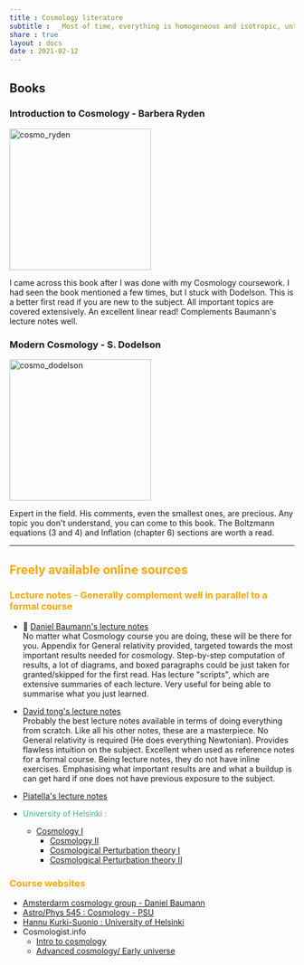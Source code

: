 ```yaml
---
title : Cosmology literature
subtitle :  _Most of time, everything is homogeneous and isotropic, until it's not..._
share : true
layout : docs
date : 2021-02-12
---
```


##  Books 

### Introduction to Cosmology - Barbera Ryden 

<img alt="cosmo_ryden" src="https://s2.loli.net/2023/11/29/Han86ybgoiDJE4x.png"  width="250"/>

I came across this book after I was done with my Cosmology coursework. I had seen the book mentioned a few times, but I stuck with Dodelson. This is a better first read if you are new to the subject. All important topics are covered extensively. An excellent linear read! Complements Baumann's lecture notes well.

### Modern Cosmology - S. Dodelson

<img alt="cosmo_dodelson" src="https://s2.loli.net/2023/11/29/D32oWIsrgzyfaEm.png" width="250"/>  

Expert in the field. His comments, even the smallest ones, are precious. Any topic you don't understand, you can come to this book. The Boltzmann equations (3 and 4) and Inflation (chapter 6) sections are worth a read.

<hr>

## <span style="color:orange">Freely available online sources</span>

### <span style="color:orange"> Lecture notes - Generally complement well in parallel to a formal course </span>


- :star2: [Daniel Baumann's lecture notes](http://cosmology.amsterdam/education/cosmology/) <br> 
  No matter what Cosmology course you are doing, these will be there for you. Appendix for General relativity provided, targeted towards the most important results needed for cosmology. Step-by-step computation of results, a lot of diagrams, and boxed paragraphs could be just taken for granted/skipped for the first read. Has lecture "scripts", which are extensive summaries of each lecture. Very useful for being able to summarise what you just learned.
- [David tong's lecture notes ](http://www.damtp.cam.ac.uk/user/tong/cosmo.html) <br>
  Probably the best lecture notes available in terms of doing everything from scratch. Like all his other notes, these are a masterpiece. No General relativity is required (He does everything Newtonian).  Provides flawless intuition on the subject. Excellent when used as reference notes for a formal course. Being lecture notes, they do not have inline exercises. Emphasising what important results are and what a buildup is can get hard if one does not have previous exposure to the subject.

- [Piatella's lecture notes](https://arxiv.org/pdf/1803.00070.pdf)
- <span style = "color:#3db18b"> University of Helsinki : </span>
  - [Cosmology I](https://www.mv.helsinki.fi/home/hkurkisu/Cosm_I.pdf)
    - [Cosmology II](https://www.mv.helsinki.fi/home/hkurkisu/Cosm_II.pdf)
    - [Cosmological Perturbation theory I](https://www.mv.helsinki.fi/home/hkurkisu/CosPer.pdf)
    - [Cosmological Perturbation theory II](https://www.mv.helsinki.fi/home/hkurkisu/CosPer2.pdf)

### <span style="color:orange">Course websites</span>

- [Amsterdarm cosmology group - Daniel Baumann](http://cosmology.amsterdam/education/cosmology/)
- [Astro/Phys 545 : Cosmology - PSU](http://personal.psu.edu/duj13/ASTRO545/)
- [Hannu Kurki-Suonio : University of Helsinki](https://www.mv.helsinki.fi/home/hkurkisu/)
- Cosmologist.info
  - [Intro to cosmology](https://cosmologist.info/teaching/Cosmology/)
  - [Advanced cosmology/ Early universe](https://cosmologist.info/teaching/EU/)
